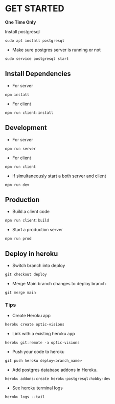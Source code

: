 # GET STARTED

**One Time Only**

Install postgresql
```shell
sudo apt install postgresql
```
- Make sure postgres server is running or not
```
sudo service postgresql start
```
## Install Dependencies

- For server
```shell
npm install
```

- For client
```shell
npm run client:install
```

## Development

- For server
```shell
npm run server
```

- For client
```shell
npm run client
```

- If simultaneously start a both server and client
```shell
npm run dev
```

## Production

- Build a client code
```
npm run client:build
```

- Start a production server
```
npm run prod
```

## Deploy in heroku

- Switch branch into deploy
```shell
git checkout deploy
```
- Merge Main branch changes to deploy branch
```shell
git merge main
```

### Tips

- Create Heroku app
```shell
heroku create optic-visions
```

- Link with a existing heroku app
```
heroku git:remote -a optic-visions
```

- Push your code to heroku
```
git push heroku deploy<branch_name>
```

- Add postgres database addons in Heroku.
```shell
heroku addons:create heroku-postgresql:hobby-dev
```

- See heroku terminal logs
```shell
heroku logs --tail
```
